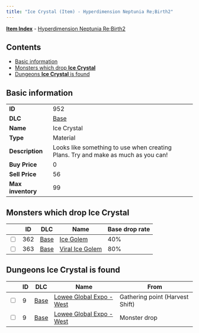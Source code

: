 ```yaml
---
title: "Ice Crystal (Item) - Hyperdimension Neptunia Re;Birth2"
---
```


[**Item Index**](/neptunia/rb2/item/index.html) - [Hyperdimension Neptunia Re;Birth2](/neptunia/rb2)

## Contents

- [Basic information](#basic-information)
- [Monsters which drop **Ice Crystal**](#monsters-which-drop-ice-crystal)
- [Dungeons **Ice Crystal** is found](#dungeons-ice-crystal-is-found)

## Basic information

|   |   |
| -- | -- |
| **ID** | 952 |
| **DLC** | [Base](/neptunia/rb2/dlc/0-base.html) |
| **Name** | Ice Crystal |
| **Type** | Material |
| **Description** | Looks like something to use when creating Plans. Try and make as much as you can! |
| **Buy Price** | 0 |
| **Sell Price** | 56 |
| **Max inventory** | 99 |

## Monsters which drop **Ice Crystal**

|    | ID | DLC | Name | Base drop rate |
| -- | -- | --- | ---- | -------------- |
| <input type="checkbox" id="rb2-monster-0-362" class="trackbox" /> | 362 | [Base](/neptunia/rb2/dlc/0-base.html) | [Ice Golem](/neptunia/rb2/monster/0-362-ice-golem.html) | 40% |
| <input type="checkbox" id="rb2-monster-0-363" class="trackbox" /> | 363 | [Base](/neptunia/rb2/dlc/0-base.html) | [Viral Ice Golem](/neptunia/rb2/monster/0-363-viral-ice-golem.html) | 80% |

## Dungeons **Ice Crystal** is found

|    | ID | DLC | Name | From |
| -- | -- | --- | ---- | ---- |
| <input type="checkbox" id="rb2-dungeon-0-9" class="trackbox" /> | 9 | [Base](/neptunia/rb2/dlc/0-base.html) | [Lowee Global Expo - West](/neptunia/rb2/dungeon/0-9-lowee-global-expo-west.html) | Gathering point (Harvest Shift) |
| <input type="checkbox" id="rb2-dungeon-0-9" class="trackbox" /> | 9 | [Base](/neptunia/rb2/dlc/0-base.html) | [Lowee Global Expo - West](/neptunia/rb2/dungeon/0-9-lowee-global-expo-west.html) | Monster drop |